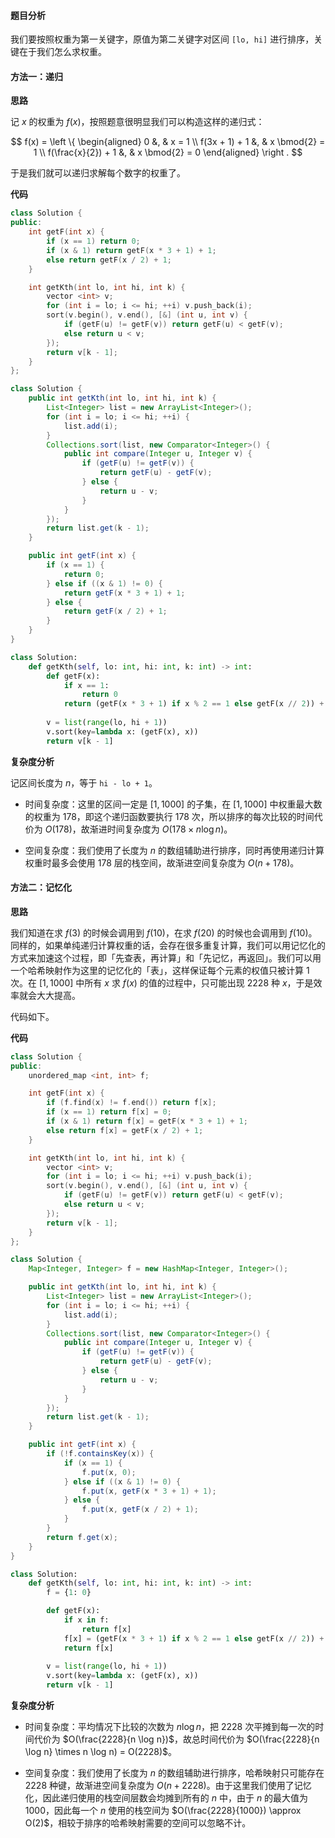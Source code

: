 #### 题目分析

我们要按照权重为第一关键字，原值为第二关键字对区间 `[lo, hi]` 进行排序，关键在于我们怎么求权重。

#### 方法一：递归

**思路**

记 $x$ 的权重为 $f(x)$，按照题意很明显我们可以构造这样的递归式：

$$
f(x) =
    \left \{ \begin{aligned}
    0                  &, & x = 1 \\
    f(3x + 1) + 1      &, & x \bmod{2} = 1 \\
    f(\frac{x}{2}) + 1 &, & x \bmod{2} = 0
    \end{aligned} \right .
$$

于是我们就可以递归求解每个数字的权重了。

**代码**

```cpp [sol1-C++]
class Solution {
public:
    int getF(int x) {
        if (x == 1) return 0;
        if (x & 1) return getF(x * 3 + 1) + 1;
        else return getF(x / 2) + 1;
    }

    int getKth(int lo, int hi, int k) {
        vector <int> v;
        for (int i = lo; i <= hi; ++i) v.push_back(i);
        sort(v.begin(), v.end(), [&] (int u, int v) {
            if (getF(u) != getF(v)) return getF(u) < getF(v);
            else return u < v;
        });
        return v[k - 1];
    }
};
```

```Java [sol1-Java]
class Solution {
    public int getKth(int lo, int hi, int k) {
        List<Integer> list = new ArrayList<Integer>();
        for (int i = lo; i <= hi; ++i) {
            list.add(i);
        }
        Collections.sort(list, new Comparator<Integer>() {
            public int compare(Integer u, Integer v) {
                if (getF(u) != getF(v)) {
                    return getF(u) - getF(v);
                } else {
                    return u - v;
                }
            }
        });
        return list.get(k - 1);
    }

    public int getF(int x) {
        if (x == 1) {
            return 0;
        } else if ((x & 1) != 0) {
            return getF(x * 3 + 1) + 1;
        } else {
            return getF(x / 2) + 1;
        }
    }
}
```

```python [sol1-Python3]
class Solution:
    def getKth(self, lo: int, hi: int, k: int) -> int:
        def getF(x):
            if x == 1:
                return 0
            return (getF(x * 3 + 1) if x % 2 == 1 else getF(x // 2)) + 1
        
        v = list(range(lo, hi + 1))
        v.sort(key=lambda x: (getF(x), x))
        return v[k - 1]
```

**复杂度分析**

记区间长度为 $n$，等于 `hi - lo + 1`。

- 时间复杂度：这里的区间一定是 $[1, 1000]$ 的子集，在 $[1, 1000]$ 中权重最大数的权重为 $178$，即这个递归函数要执行 $178$ 次，所以排序的每次比较的时间代价为 $O(178)$，故渐进时间复杂度为 $O(178 \times n \log n)$。

- 空间复杂度：我们使用了长度为 $n$ 的数组辅助进行排序，同时再使用递归计算权重时最多会使用 $178$ 层的栈空间，故渐进空间复杂度为 $O(n + 178)$。

#### 方法二：记忆化

**思路**

我们知道在求 $f(3)$ 的时候会调用到 $f(10)$，在求 $f(20)$ 的时候也会调用到 $f(10)$。同样的，如果单纯递归计算权重的话，会存在很多重复计算，我们可以用记忆化的方式来加速这个过程，即「先查表，再计算」和「先记忆，再返回」。我们可以用一个哈希映射作为这里的记忆化的「表」，这样保证每个元素的权值只被计算 $1$ 次。在 $[1, 1000]$ 中所有 $x$ 求 $f(x)$ 的值的过程中，只可能出现 $2228$ 种 $x$，于是效率就会大大提高。

代码如下。

**代码**

```cpp [sol2-C++]
class Solution {
public:
    unordered_map <int, int> f;

    int getF(int x) {
        if (f.find(x) != f.end()) return f[x];
        if (x == 1) return f[x] = 0;
        if (x & 1) return f[x] = getF(x * 3 + 1) + 1;
        else return f[x] = getF(x / 2) + 1;
    }

    int getKth(int lo, int hi, int k) {
        vector <int> v;
        for (int i = lo; i <= hi; ++i) v.push_back(i);
        sort(v.begin(), v.end(), [&] (int u, int v) {
            if (getF(u) != getF(v)) return getF(u) < getF(v);
            else return u < v;
        });
        return v[k - 1];
    }
};
```

```Java [sol2-Java]
class Solution {
    Map<Integer, Integer> f = new HashMap<Integer, Integer>();

    public int getKth(int lo, int hi, int k) {
        List<Integer> list = new ArrayList<Integer>();
        for (int i = lo; i <= hi; ++i) {
            list.add(i);
        }
        Collections.sort(list, new Comparator<Integer>() {
            public int compare(Integer u, Integer v) {
                if (getF(u) != getF(v)) {
                    return getF(u) - getF(v);
                } else {
                    return u - v;
                }
            }
        });
        return list.get(k - 1);
    }

    public int getF(int x) {
        if (!f.containsKey(x)) {
            if (x == 1) {
                f.put(x, 0);
            } else if ((x & 1) != 0) {
                f.put(x, getF(x * 3 + 1) + 1);
            } else {
                f.put(x, getF(x / 2) + 1);
            }
        }
        return f.get(x);
    }
}
```

```python [sol2-Python3]
class Solution:
    def getKth(self, lo: int, hi: int, k: int) -> int:
        f = {1: 0}

        def getF(x):
            if x in f:
                return f[x]
            f[x] = (getF(x * 3 + 1) if x % 2 == 1 else getF(x // 2)) + 1
            return f[x]
        
        v = list(range(lo, hi + 1))
        v.sort(key=lambda x: (getF(x), x))
        return v[k - 1]
```

**复杂度分析**

- 时间复杂度：平均情况下比较的次数为 $n \log n$，把 $2228$ 次平摊到每一次的时间代价为 $O(\frac{2228}{n \log n})$，故总时间代价为 $O(\frac{2228}{n \log n} \times n \log n) = O(2228)$。

- 空间复杂度：我们使用了长度为 $n$ 的数组辅助进行排序，哈希映射只可能存在 $2228$ 种键，故渐进空间复杂度为 $O(n + 2228)$。由于这里我们使用了记忆化，因此递归使用的栈空间层数会均摊到所有的 $n$ 中，由于 $n$ 的最大值为 $1000$，因此每一个 $n$ 使用的栈空间为 $O(\frac{2228}{1000}) \approx O(2)$，相较于排序的哈希映射需要的空间可以忽略不计。